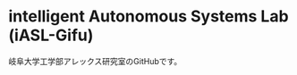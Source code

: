 # intelligent Autonomous Systems Lab (iASL-Gifu)
岐阜大学工学部アレックス研究室のGitHubです。
<!-- 
Carballo Alexander
Gifu-Univ
自動運転
Autonomous Driving
-->
